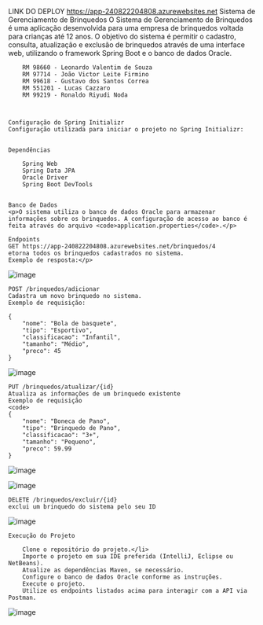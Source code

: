 LINK DO DEPLOY
https://app-240822204808.azurewebsites.net
    Sistema de Gerenciamento de Brinquedos
   O Sistema de Gerenciamento de Brinquedos é uma aplicação desenvolvida para uma empresa de brinquedos voltada para crianças até 12 anos. O objetivo do sistema é permitir o cadastro, consulta, atualização e exclusão de brinquedos através de uma interface web,     utilizando o framework Spring Boot e o banco de dados Oracle.

    
    
        RM 98660 - Leonardo Valentim de Souza
        RM 97714 - João Victor Leite Firmino
        RM 99618 - Gustavo dos Santos Correa
        RM 551201 - Lucas Cazzaro
        RM 99219 - Ronaldo Riyudi Noda
        
    

    Configuração do Spring Initializr
    Configuração utilizada para iniciar o projeto no Spring Initializr:


    Dependências
    
        Spring Web
        Spring Data JPA
        Oracle Driver
        Spring Boot DevTools
    

    Banco de Dados
    <p>O sistema utiliza o banco de dados Oracle para armazenar informações sobre os brinquedos. A configuração de acesso ao banco é feita através do arquivo <code>application.properties</code>.</p>

    Endpoints
    GET https://app-240822204808.azurewebsites.net/brinquedos/4
    etorna todos os brinquedos cadastrados no sistema.
    Exemplo de resposta:</p>
![image](https://github.com/user-attachments/assets/330ca27e-75c6-4d93-b977-5b7285372e17)

    POST /brinquedos/adicionar
    Cadastra um novo brinquedo no sistema.
    Exemplo de requisição:
    
    {
        "nome": "Bola de basquete",
        "tipo": "Esportivo",
        "classificacao": "Infantil",
        "tamanho": "Médio",
        "preco": 45
    }
![image](https://github.com/user-attachments/assets/1fa602aa-0248-4449-8d48-80f244da0177)

   
   

    PUT /brinquedos/atualizar/{id}
    Atualiza as informações de um brinquedo existente
    Exemplo de requisição
    <code>
    {
        "nome": "Boneca de Pano",
        "tipo": "Brinquedo de Pano",
        "classificacao": "3+",
        "tamanho": "Pequeno",
        "preco": 59.99
    }
  ![image](https://github.com/user-attachments/assets/3c572c3b-b192-4763-a561-08e103ab1a6d)

![image](https://github.com/user-attachments/assets/ebcfec3e-908b-403e-982e-fcdfa2575e44)


    DELETE /brinquedos/excluir/{id}
    exclui um brinquedo do sistema pelo seu ID
![image](https://github.com/user-attachments/assets/6a9bff16-5c5f-4b04-9da1-0b8bbfa1e348)

    Execução do Projeto
  
        Clone o repositório do projeto.</li>
        Importe o projeto em sua IDE preferida (IntelliJ, Eclipse ou NetBeans).
        Atualize as dependências Maven, se necessário.
        Configure o banco de dados Oracle conforme as instruções.
        Execute o projeto.
        Utilize os endpoints listados acima para interagir com a API via Postman.
![image](https://github.com/user-attachments/assets/ff194965-b035-47e1-b68a-12aa6345f3da)


